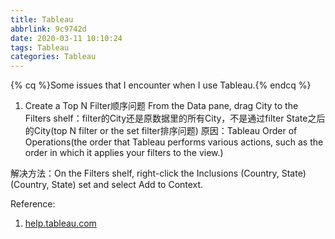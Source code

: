```yaml
---
title: Tableau
abbrlink: 9c9742d
date: 2020-03-11 10:10:24
tags: Tableau
categories: Tableau
---
```

{% cq %}Some issues that I encounter when I use Tableau.{% endcq %}
<!-- more -->
1. Create a Top N Filter顺序问题
From the Data pane, drag City to the Filters shelf：filter的City还是原数据里的所有City，不是通过filter State之后的City(top N filter or the set filter排序问题)
原因：Tableau Order of Operations(the order that Tableau performs various actions, such as the order in which it applies your filters to the view.)

解决方法：On the Filters shelf, right-click the Inclusions (Country, State) (Country, State) set and select Add to Context.




Reference:
1. [help.tableau.com](https://help.tableau.com/current/guides/get-started-tutorial/en-us/get-started-tutorial-drilldown.htm)
